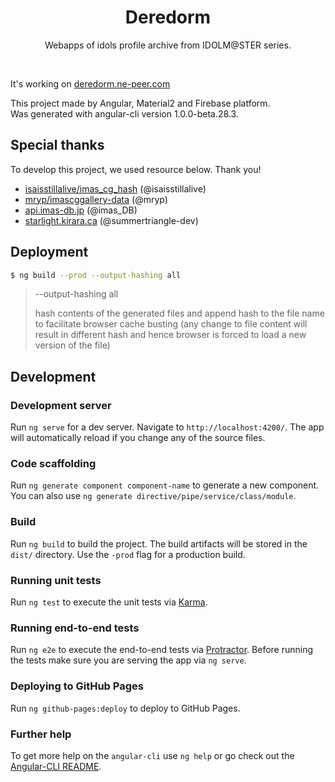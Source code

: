 <div>
  <h1 align="center">Deredorm</h1>
  <p align="center">Webapps of idols profile archive from IDOLM@STER series.</p>
</div>

&nbsp;

It's working on [deredorm.ne-peer.com](http://deredorm.ne-peer.com/)

This project made by Angular, Material2 and Firebase platform.  
Was generated with angular-cli version 1.0.0-beta.28.3.

## Special thanks
To develop this project, we used resource below. Thank you!

- [isaisstillalive/imas_cg_hash](https://github.com/isaisstillalive/imas_cg_hash) (@isaisstillalive)
- [mryp/imascggallery-data](https://github.com/mryp/imascggallery-data) (@mryp)
- [api.imas-db.jp](http://api.imas-db.jp/) (@imas_DB)
- [starlight.kirara.ca](https://starlight.kirara.ca/) (@summertriangle-dev)

## Deployment
```bash
$ ng build --prod --output-hashing all
```

> --output-hashing all
>
> hash contents of the generated files and append hash to the file name to facilitate browser cache busting (any change to file content will result in different hash and hence browser is forced to load a new version of the file)

## Development

### Development server

Run `ng serve` for a dev server. Navigate to `http://localhost:4200/`. The app will automatically reload if you change any of the source files.

### Code scaffolding

Run `ng generate component component-name` to generate a new component. You can also use `ng generate directive/pipe/service/class/module`.

### Build

Run `ng build` to build the project. The build artifacts will be stored in the `dist/` directory. Use the `-prod` flag for a production build.

### Running unit tests

Run `ng test` to execute the unit tests via [Karma](https://karma-runner.github.io).

### Running end-to-end tests

Run `ng e2e` to execute the end-to-end tests via [Protractor](http://www.protractortest.org/).
Before running the tests make sure you are serving the app via `ng serve`.

### Deploying to GitHub Pages

Run `ng github-pages:deploy` to deploy to GitHub Pages.

### Further help

To get more help on the `angular-cli` use `ng help` or go check out the [Angular-CLI README](https://github.com/angular/angular-cli/blob/master/README.md).
